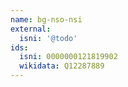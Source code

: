 ```yaml
---
name: bg-nso-nsi
external:
  isni: '@todo'
ids:
  isni: 0000000121819902
  wikidata: Q12287889
---
```

